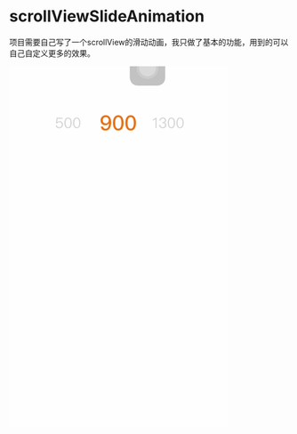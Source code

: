 # scrollViewSlideAnimation
项目需要自己写了一个scrollView的滑动动画，我只做了基本的功能，用到的可以自己自定义更多的效果。

![image](https://github.com/shaopenglei/scrollViewSlideAnimation/blob/master/animation.gif)

